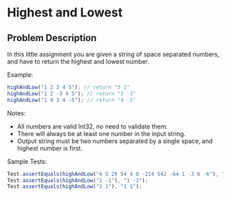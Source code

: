 # Highest and Lowest

## Problem Description

In this little assignment you are given a string of space separated numbers, and have to return the highest and lowest number.

Example:

``` JavaScript
highAndLow("1 2 3 4 5"); // return "5 1"
highAndLow("1 2 -3 4 5"); // return "5 -3"
highAndLow("1 9 3 4 -5"); // return "9 -5"
```

Notes:

- All numbers are valid Int32, no need to validate them.
- There will always be at least one number in the input string.
- Output string must be two numbers separated by a single space, and highest number is first.

Sample Tests:

``` JavaScript
Test.assertEquals(highAndLow("4 5 29 54 4 0 -214 542 -64 1 -3 6 -6"), "542 -214");
Test.assertEquals(highAndLow("1 -1"), "1 -1");
Test.assertEquals(highAndLow("1 1"), "1 1");
```